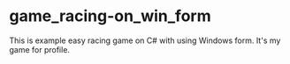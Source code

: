 # game_racing-on_win_form
This is example easy racing game on C# with using Windows form. It's my game for profile.
